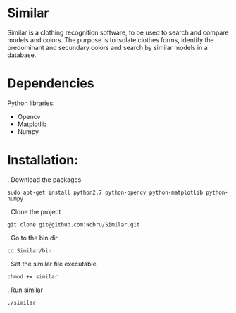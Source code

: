 Similar
=======

Similar is a clothing recognition software, to be used to search and compare models and colors. The purpose is to isolate clothes forms, identify the predominant and secundary colors and search by similar models in a database.

# Dependencies

Python libraries:

- Opencv
- Matplotlib
- Numpy

# Installation:

. Download the packages

```
sudo apt-get install python2.7 python-opencv python-matplotlib python-numpy
```

. Clone the project

```
git clone git@github.com:Nobru/Similar.git
```

. Go to the bin dir

```
cd Similar/bin
```

. Set the similar file executable

```
chmod +x similar
```
. Run similar

```
./similar
```
